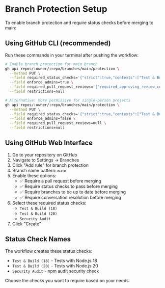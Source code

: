 # Branch Protection Setup

To enable branch protection and require status checks before merging to main:

## Using GitHub CLI (recommended)

Run these commands in your terminal after pushing the workflow:

```bash
# Enable branch protection for main branch
gh api repos/:owner/:repo/branches/main/protection \
  --method PUT \
  --field required_status_checks='{"strict":true,"contexts":["Test & Build (18)","Test & Build (20)","Security Audit"]}' \
  --field enforce_admins=true \
  --field required_pull_request_reviews='{"required_approving_review_count":1,"dismiss_stale_reviews":true}' \
  --field restrictions=null

# Alternative: More permissive for single-person projects
gh api repos/:owner/:repo/branches/main/protection \
  --method PUT \
  --field required_status_checks='{"strict":true,"contexts":["Test & Build (20)"]}' \
  --field enforce_admins=false \
  --field required_pull_request_reviews=null \
  --field restrictions=null
```

## Using GitHub Web Interface

1. Go to your repository on GitHub
2. Navigate to Settings → Branches
3. Click "Add rule" for branch protection
4. Branch name pattern: `main`
5. Enable these options:
   - ✅ Require a pull request before merging
   - ✅ Require status checks to pass before merging
   - ✅ Require branches to be up to date before merging
   - ✅ Require conversation resolution before merging
6. Select these required status checks:
   - `Test & Build (18)`
   - `Test & Build (20)`
   - `Security Audit`
7. Click "Create"

## Status Check Names

The workflow creates these status checks:

- `Test & Build (18)` - Tests with Node.js 18
- `Test & Build (20)` - Tests with Node.js 20
- `Security Audit` - npm audit security check

Choose the checks you want to require based on your needs.
